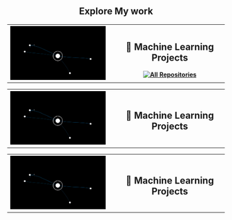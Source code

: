 <detils open> 
  <summary align="center"><h2>Explore My work</h2></summary>

 
<table align="center"> 
  <tr>
    <th>
      <img width="300" src="https://github.com/tewodros18/todo/blob/master/J5A.gif">
    </th>
    <th>
    </th>
    <th>
      <h2>🤖 Machine Learning Projects</h2>
      <a href="#-my-top-open-source-projects"><img alt="All Repositories" title="All Repositories" src="https://custom-icon-badges.demolab.com/badge/-Click%20Here%20For%20All%20My%20Repos-1F222E?style=for-the-badge&logoColor=white&logo=repo"/></a>
    </th>
  </tr>
</table>
<table align="center"> 
  <tr>
    <th>
      <img width="300" src="https://github.com/tewodros18/todo/blob/master/J5A.gif">
    </th>
    <th>
    </th>
    <th>
      <h2>🤖 Machine Learning Projects</h2>
    </th>
  </tr>
</table>
<table align="center"> 
  <tr>
    <th>
      <img width="300" src="https://github.com/tewodros18/todo/blob/master/J5A.gif">
    </th>
    <th>
    </th>
    <th>
      <h2>🤖 Machine Learning Projects</h2>
    </th>
  </tr>
</table>



  
</details>
